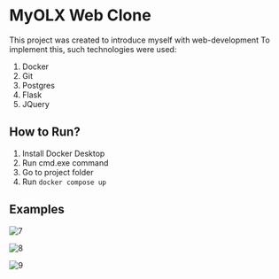 # MyOLX Web Clone
This project was created to introduce myself with web-development
To implement this, such technologies were used:
1. Docker
2. Git
3. Postgres
4. Flask
5. JQuery

## How to Run?
1. Install Docker Desktop
2. Run cmd.exe command
3. Go to project folder
4. Run
<code>docker compose up</code>

## Examples

![7](https://github.com/user-attachments/assets/19fe4e40-99a5-4a5e-b57a-57a57198dbf6)

![8](https://github.com/user-attachments/assets/34e9fbd9-95b0-41ea-b940-f1e0a8b41088)

![9](https://github.com/user-attachments/assets/dc2030a1-2f16-4ed7-bde1-68f8118edbe7)



